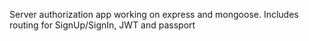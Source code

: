 Server authorization app working on express and mongoose. Includes routing for SignUp/SignIn, JWT and passport